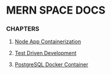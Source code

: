 # MERN SPACE DOCS

### CHAPTERS

1.  [Node App Containerization](node-app-containerization/doc1.md)

2.  [Test Driven Development](test-driven-development/doc1.md)

3.  [PostgreSQL Docker Container](./postgresql-docker/doc1.md)
